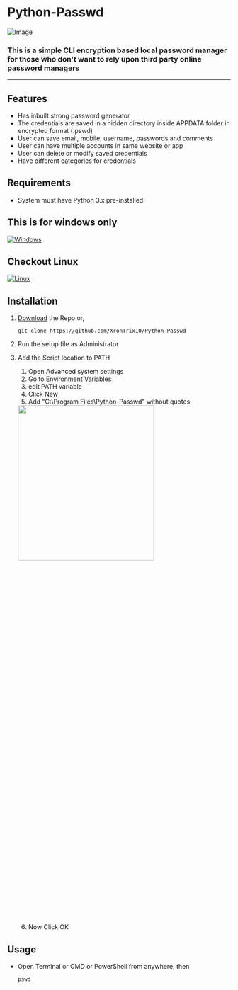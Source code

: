 # Python-Passwd

![Image](https://user-images.githubusercontent.com/98148986/214376506-cf66d4e0-2bd6-4028-b122-b6abb8a69454.png)

### This is a simple CLI encryption based local password manager for those who don't want to rely upon third party online password managers

---

## Features

- Has inbuilt strong password generator
- The credentials are saved in a hidden directory inside APPDATA folder in encrypted format (.pswd)
- User can save email, mobile, username, passwords and comments
- User can have multiple accounts in same website or app
- User can delete or modify saved credentials
- Have different categories for credentials

## Requirements

- System must have Python 3.x pre-installed

## This is for windows only
[![Windows](https://img.shields.io/badge/Windows-0078D6?style=flate&logo=windows&logoColor=white)](https://github.com/XronTrix10/Python-Passwd/tree/windows)
## Checkout Linux
[![Linux](https://img.shields.io/badge/Linux-FCC624?style=flat&logo=linux&logoColor=black)](https://github.com/XronTrix10/Python-Passwd/tree/linux)

## Installation

1. [Download](https://codeload.github.com/XronTrix10/Python-Passwd/zip/refs/heads/windows) the Repo or,

       git clone https://github.com/XronTrix10/Python-Passwd

2. Run the setup file as Administrator
3. Add the Script location to PATH

    1. Open Advanced system settings
    2. Go to Environment Variables
    3. edit PATH variable
    4. Click New
    5. Add "C:\Program Files\Python-Passwd" without quotes

    <img src="https://user-images.githubusercontent.com/98148986/214379647-137e1473-8291-4818-8bba-fddbc1fd71dc.png" width="80%" height="30%">

    6. Now Click OK

## Usage

- Open Terminal or CMD or PowerShell from anywhere, then
        
      pswd
